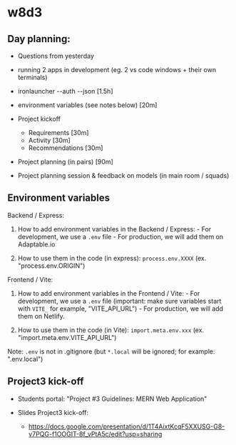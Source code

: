 
# w8d3


## Day planning:

- Questions from yesterday

- running 2 apps in development (eg. 2 vs code windows + their own terminals)

- ironlauncher --auth --json [1.5h]

- environment variables (see notes below) [20m]

- Project kickoff
  - Requirements [30m]
  - Activity [30m]
  - Recommendations [30m]

- Project planning (in pairs) [90m]
- Project planning session & feedback on models (in main room / squads)





## Environment variables



Backend / Express:

  1. How to add environment variables in the Backend / Express:
    - For development, we use a `.env` file
    - For production, we will add them on Adaptable.io

  2. How to use them in the code (in express): `process.env.XXXX` (ex. "process.env.ORIGIN")



Frontend / Vite:

  1. How to add environment variables in the Frontend / Vite:
    - For development, we use a `.env` file (important: make sure variables start with `VITE_` for example, "VITE_API_URL")
    - For production, we will add them on Netlify.

  2. How to use them in the code (in Vite): `import.meta.env.xxx` (ex. "import.meta.env.VITE_API_URL")

  Note: `.env` is not in .gitignore
  (but `*.local` will be ignored; for example: ".env.local")



## Project3 kick-off 

- Students portal: "Project #3 Guidelines: MERN Web Application"

- Slides Project3 kick-off:
  - https://docs.google.com/presentation/d/1T4AixtKcqF5XXUSG-G8-v7PQG-f1OOGIT-8f_vPtA5c/edit?usp=sharing

